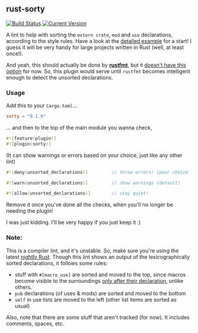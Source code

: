 ## rust-sorty

[![Build Status](https://travis-ci.org/Wafflespeanut/rust-sorty.svg?branch=master)](https://travis-ci.org/Wafflespeanut/rust-sorty)
[![Current Version](https://meritbadge.herokuapp.com/sorty)](https://crates.io/crates/sorty)

A lint to help with sorting the `extern crate`, `mod` and `use` declarations, according to the style rules. Have a look at the [detailed example](https://github.com/Wafflespeanut/rust-sorty/tree/master/EXAMPLE.md) for a start! I guess it will be very handy for large projects written in Rust (well, at least once!).

And yeah, this should actually be done by **[rustfmt](https://github.com/rust-lang-nursery/rustfmt)**, but it [doesn't have this option](https://github.com/rust-lang-nursery/rustfmt/issues/298) for now. So, this plugin would serve until `rustfmt` becomes intelligent enough to detect the unsorted declarations.

### Usage

Add this to your `Cargo.toml`...

``` toml
sorty = "0.1.0"
```

... and then to the top of the main module you wanna check,

``` rust
#![feature(plugin)]
#![plugin(sorty)]
```

(It can show warnings or errors based on your choice, just like any other lint)

``` rust
#![deny(unsorted_declarations)]         // throw errors! (poor choice for styling lints)

#![warn(unsorted_declarations)]         // show warnings (default)

#![allow(unsorted_declarations)]        // stay quiet!
```

Remove it once you've done all the checks, when you'll no longer be needing the plugin!

I was just kidding. I'll be very happy if you just keep it :)

### Note:

This is a compiler lint, and it's unstable. So, make sure you're using the latest [nightly Rust](https://www.rust-lang.org/install.html). Though this lint shows an output of the lexicographically sorted declarations, it follows some rules:

- stuff with `#[macro_use]` are sorted and moved to the top, since macros become visible to the surroundings [only after their declaration](https://doc.rust-lang.org/book/macros.html#scoping-and-macro-importexport), unlike others.
- `pub` declarations (of uses & mods) are sorted and moved to the bottom
- `self` in use lists are moved to the left (other list items are sorted as usual)

Also, note that there are some stuff that aren't tracked (for now). It includes comments, spaces, etc.
